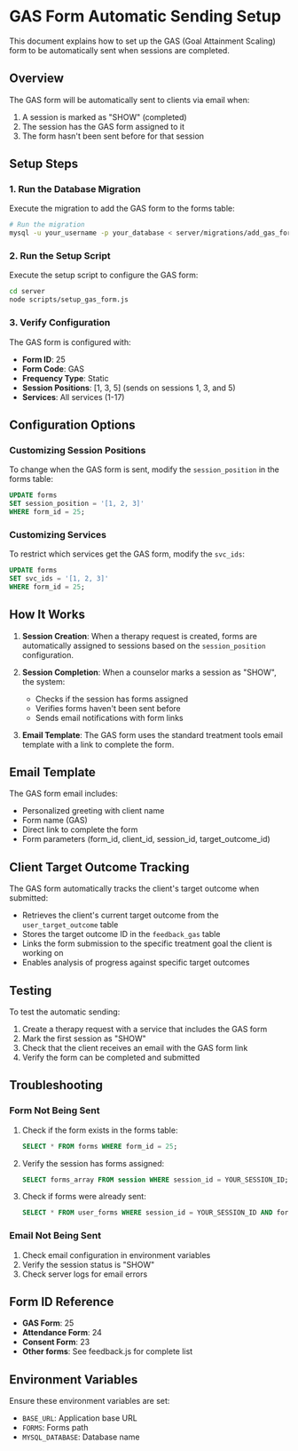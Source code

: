 # GAS Form Automatic Sending Setup

This document explains how to set up the GAS (Goal Attainment Scaling) form to be automatically sent when sessions are completed.

## Overview

The GAS form will be automatically sent to clients via email when:
1. A session is marked as "SHOW" (completed)
2. The session has the GAS form assigned to it
3. The form hasn't been sent before for that session

## Setup Steps

### 1. Run the Database Migration

Execute the migration to add the GAS form to the forms table:

```bash
# Run the migration
mysql -u your_username -p your_database < server/migrations/add_gas_form.sql
```

### 2. Run the Setup Script

Execute the setup script to configure the GAS form:

```bash
cd server
node scripts/setup_gas_form.js
```

### 3. Verify Configuration

The GAS form is configured with:
- **Form ID**: 25
- **Form Code**: GAS
- **Frequency Type**: Static
- **Session Positions**: [1, 3, 5] (sends on sessions 1, 3, and 5)
- **Services**: All services (1-17)

## Configuration Options

### Customizing Session Positions

To change when the GAS form is sent, modify the `session_position` in the forms table:

```sql
UPDATE forms 
SET session_position = '[1, 2, 3]' 
WHERE form_id = 25;
```

### Customizing Services

To restrict which services get the GAS form, modify the `svc_ids`:

```sql
UPDATE forms 
SET svc_ids = '[1, 2, 3]' 
WHERE form_id = 25;
```

## How It Works

1. **Session Creation**: When a therapy request is created, forms are automatically assigned to sessions based on the `session_position` configuration.

2. **Session Completion**: When a counselor marks a session as "SHOW", the system:
   - Checks if the session has forms assigned
   - Verifies forms haven't been sent before
   - Sends email notifications with form links

3. **Email Template**: The GAS form uses the standard treatment tools email template with a link to complete the form.

## Email Template

The GAS form email includes:
- Personalized greeting with client name
- Form name (GAS)
- Direct link to complete the form
- Form parameters (form_id, client_id, session_id, target_outcome_id)

## Client Target Outcome Tracking

The GAS form automatically tracks the client's target outcome when submitted:
- Retrieves the client's current target outcome from the `user_target_outcome` table
- Stores the target outcome ID in the `feedback_gas` table
- Links the form submission to the specific treatment goal the client is working on
- Enables analysis of progress against specific target outcomes

## Testing

To test the automatic sending:

1. Create a therapy request with a service that includes the GAS form
2. Mark the first session as "SHOW"
3. Check that the client receives an email with the GAS form link
4. Verify the form can be completed and submitted

## Troubleshooting

### Form Not Being Sent

1. Check if the form exists in the forms table:
   ```sql
   SELECT * FROM forms WHERE form_id = 25;
   ```

2. Verify the session has forms assigned:
   ```sql
   SELECT forms_array FROM session WHERE session_id = YOUR_SESSION_ID;
   ```

3. Check if forms were already sent:
   ```sql
   SELECT * FROM user_forms WHERE session_id = YOUR_SESSION_ID AND form_id = 25;
   ```

### Email Not Being Sent

1. Check email configuration in environment variables
2. Verify the session status is "SHOW"
3. Check server logs for email errors

## Form ID Reference

- **GAS Form**: 25
- **Attendance Form**: 24
- **Consent Form**: 23
- **Other forms**: See feedback.js for complete list

## Environment Variables

Ensure these environment variables are set:
- `BASE_URL`: Application base URL
- `FORMS`: Forms path
- `MYSQL_DATABASE`: Database name 